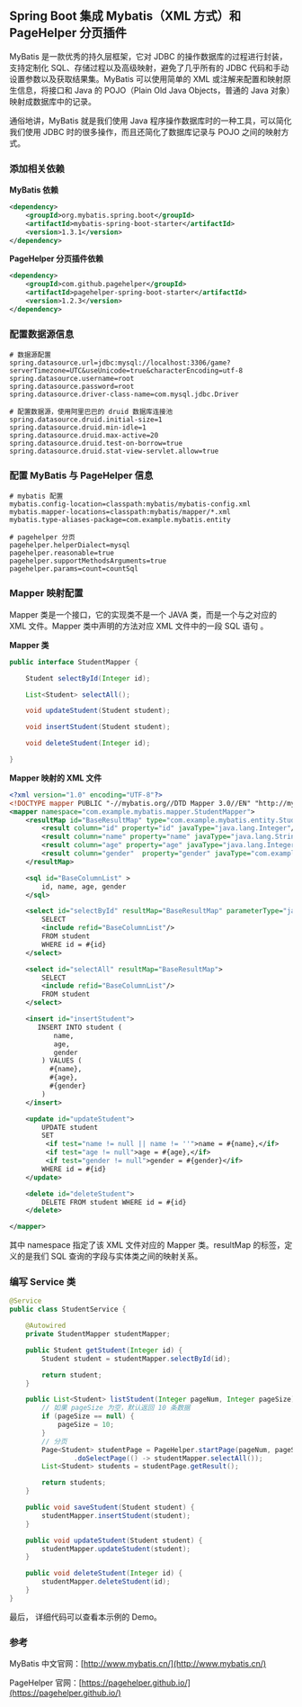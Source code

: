## Spring Boot 集成 Mybatis（XML 方式）和 PageHelper 分页插件

MyBatis 是一款优秀的持久层框架，它对 JDBC 的操作数据库的过程进行封装，支持定制化 SQL、存储过程以及高级映射，避免了几乎所有的 JDBC 代码和手动设置参数以及获取结果集。MyBatis 可以使用简单的 XML 或注解来配置和映射原生信息，将接口和 Java 的 POJO（Plain Old Java Objects，普通的 Java 对象）映射成数据库中的记录。

通俗地讲，MyBatis 就是我们使用 Java 程序操作数据库时的一种工具，可以简化我们使用 JDBC 时的很多操作，而且还简化了数据库记录与 POJO 之间的映射方式。

### 添加相关依赖

**MyBatis 依赖**

```xml
<dependency>
    <groupId>org.mybatis.spring.boot</groupId>
    <artifactId>mybatis-spring-boot-starter</artifactId>
    <version>1.3.1</version>
</dependency>
```

**PageHelper 分页插件依赖**

```xml
<dependency>
    <groupId>com.github.pagehelper</groupId>
    <artifactId>pagehelper-spring-boot-starter</artifactId>
    <version>1.2.3</version>
</dependency>
```

### 配置数据源信息

```properties
# 数据源配置
spring.datasource.url=jdbc:mysql://localhost:3306/game?serverTimezone=UTC&useUnicode=true&characterEncoding=utf-8
spring.datasource.username=root
spring.datasource.password=root
spring.datasource.driver-class-name=com.mysql.jdbc.Driver

# 配置数据源，使用阿里巴巴的 druid 数据库连接池
spring.datasource.druid.initial-size=1
spring.datasource.druid.min-idle=1
spring.datasource.druid.max-active=20
spring.datasource.druid.test-on-borrow=true
spring.datasource.druid.stat-view-servlet.allow=true
```

### 配置 MyBatis 与 PageHelper 信息

```properties
# mybatis 配置
mybatis.config-location=classpath:mybatis/mybatis-config.xml
mybatis.mapper-locations=classpath:mybatis/mapper/*.xml
mybatis.type-aliases-package=com.example.mybatis.entity

# pagehelper 分页
pagehelper.helperDialect=mysql
pagehelper.reasonable=true
pagehelper.supportMethodsArguments=true
pagehelper.params=count=countSql
```

### Mapper 映射配置

Mapper 类是一个接口，它的实现类不是一个 JAVA 类，而是一个与之对应的 XML 文件。Mapper 类中声明的方法对应 XML 文件中的一段 SQL 语句 。 

**Mapper 类**

```java
public interface StudentMapper {

    Student selectById(Integer id);

    List<Student> selectAll();

    void updateStudent(Student student);

    void insertStudent(Student student);

    void deleteStudent(Integer id);

}
```

**Mapper 映射的 XML 文件**

```xml
<?xml version="1.0" encoding="UTF-8"?>
<!DOCTYPE mapper PUBLIC "-//mybatis.org//DTD Mapper 3.0//EN" "http://mybatis.org/dtd/mybatis-3-mapper.dtd">
<mapper namespace="com.example.mybatis.mapper.StudentMapper">
    <resultMap id="BaseResultMap" type="com.example.mybatis.entity.Student">
        <result column="id" property="id" javaType="java.lang.Integer"/>
        <result column="name" property="name" javaType="java.lang.String"/>
        <result column="age" property="age" javaType="java.lang.Integer"/>
        <result column="gender"  property="gender" javaType="com.example.mybatis.constant.GenderEnum"/>
    </resultMap>

    <sql id="BaseColumnList" >
        id, name, age, gender
    </sql>

    <select id="selectById" resultMap="BaseResultMap" parameterType="java.lang.Integer">
        SELECT
        <include refid="BaseColumnList"/>
        FROM student
        WHERE id = #{id}
    </select>

    <select id="selectAll" resultMap="BaseResultMap">
        SELECT
        <include refid="BaseColumnList"/>
        FROM student
    </select>

    <insert id="insertStudent">
       INSERT INTO student (
           name,
           age,
           gender
        ) VALUES (
          #{name},
          #{age},
          #{gender}
        )
    </insert>

    <update id="updateStudent">
        UPDATE student
        SET 
         <if test="name != null || name != ''">name = #{name},</if>
         <if test="age != null">age = #{age},</if>
         <if test="gender != null">gender = #{gender}</if>
        WHERE id = #{id}
    </update>

    <delete id="deleteStudent">
        DELETE FROM student WHERE id = #{id}
    </delete>

</mapper>
```

其中 namespace 指定了该 XML 文件对应的 Mapper 类。resultMap 的标签，定义的是我们 SQL 查询的字段与实体类之间的映射关系。

### 编写 Service 类

```java
@Service
public class StudentService {

    @Autowired
    private StudentMapper studentMapper;

    public Student getStudent(Integer id) {
        Student student = studentMapper.selectById(id);

        return student;
    }

    public List<Student> listStudent(Integer pageNum, Integer pageSize) {
        // 如果 pageSize 为空，默认返回 10 条数据
        if (pageSize == null) {
            pageSize = 10;
        }
        // 分页
        Page<Student> studentPage = PageHelper.startPage(pageNum, pageSize)
                .doSelectPage(() -> studentMapper.selectAll());
        List<Student> students = studentPage.getResult();

        return students;
    }

    public void saveStudent(Student student) {
        studentMapper.insertStudent(student);
    }

    public void updateStudent(Student student) {
        studentMapper.updateStudent(student);
    }

    public void deleteStudent(Integer id) {
        studentMapper.deleteStudent(id);
    }
}
```

最后， 详细代码可以查看本示例的 Demo。

### 参考

MyBatis 中文官网：[http://www.mybatis.cn/](http://www.mybatis.cn/)

PageHelper 官网：[https://pagehelper.github.io/](https://pagehelper.github.io/)



